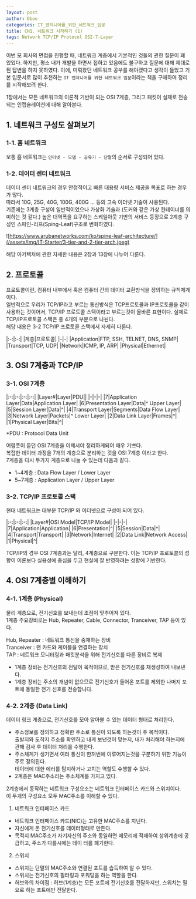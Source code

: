 ```yaml
---
layout: post
author: Dboo
categories: IT_엔지니어를_위한_네트워크_입문
title: CH1. 네트워크 시작하기 (1)
tags: Network TCP/IP Protocol OSI-7-Layer
---
```


이번 모 회사의 면접을 진행할 때, 네트워크 계층에서 기본적인 것들의 관한 질문이 꽤 있었다.
하지만, 평소 내가 개발을 하면서 접하고 있음에도 불구하고 질문에 대해 제대로 된 답변을 하지 못하였다. 이에,
미뤄왔던 네트워크 공부를 해야겠다고 생각이 들었고 기본 입문서로 많이 추천하는 `IT 엔지니어를 위한 네트워크
입문`이라는 책을 구매하여 정리를 시작해보려 한다.

1장에서는 모든 네트워크의 이론적 기반이 되는 OSI 7계층, 그리고 패킷이 실제로 전송되는 인캡슐레이션에 대해
알아본다.

## 1. 네트워크 구성도 살펴보기

### 1-1. 홈 네트워크

보통 홈 네트워크는 `인터넷 - 모뎀 - 공유기 - 단말`의 순서로 구성되어 있다.

### 1-2. 데이터 센터 네트워크

데이터 센터 네트워크의 경우 안정적이고 빠른 대용량 서비스 제공을 목표로 하는 경우가 많다.  
따라서 10G, 25G, 40G, 100G, 400G ... 등의 고속 이더넷 기술이 사용된다.  
기존에는 3계층 구성이 일반적이었으나 가상화 기술과 (도커와 같은 가상 컨테이너를 의미하는 것 같다.) 높은
대역폭을 요구하는 스케일아웃 기반의 서비스 등장으로 2계층 구성인 스파인-리프(Sping-Leaf)구조로 변화하였다.

![https://www.arubanetworks.com/ko/spine-leaf-architecture/](/assets/img/IT-Starter/3-tier-and-2-tier-arch.jpeg)

해당 아키텍처에 관한 자세한 내용은 2장과 13장에 나누어 다룬다.

## 2. 프로토콜

프로토콜이란, 컴퓨터 내부에서 혹은 컴퓨터 간의 데이터 교환방식을 정의하는 규칙체계이다.  
일반적으로 우리가 TCP/IP라고 부르는 통신방식은 TCP프로토콜과 IP프로토콜을 같이 사용하는 것이어서, TCP/IP
프로토콜 스택이라고 부르는것이 올바른 표현이다. 실제로 TCP/IP프로토콜 스택은 총 4개의 부분으로 나뉜다.  
해당 내용은 3-2 TCP/IP 프로토콜 스택에서 자세히 다룬다.

|:-:|:-:|
|계층|프로토콜|
|-|-|
|Application|FTP, SSH, TELNET, DNS, SNMP|
|Transport|TCP, UDP|
|Network|ICMP, IP, ARP|
|Physical|Ethernet|

## 3. OSI 7계층과 TCP/IP

### 3-1. OSI 7계층

|:-:|:-:|:-:|:-:|
|Layer#|Layer|PDU||
|-|-|-|
|7|Application Layer|Data|Application Layer|
|6|Presentation Layer|Data|^ Upper Layer|
|5|Session Layer|Data|^|
|4|Transport Layer|Segments|Data Flow Layer|
|3|Network Layer|Packets|^ Lower Layer|
|2|Data Link Layer|Frames|^|
|1|Physical Layer|Bits|^|

*PDU : Protocol Data Unit

어렴풋이 듣던 OSI 7계층을 이제서야 정리하게되어 매우 기쁘다.  
복잡한 데이터 과정을 7개의 계층으로 분리하는 것을 OSI 7계층 이라고 한다.  
7계층을 다시 두가지 계층으로 나눌 수 있는데 다음과 같다.

- 1~4계층 : Data Flow Layer / Lower Layer
- 5~7계층 : Application Layer / Upper Layer

### 3-2. TCP/IP 프로토콜 스택

현대 네트워크는 대부분 TCP/IP 와 이더넷으로 구성이 되어 있다.  

|:-:|:-:|:-:|
|Layer#|OSI Model|TCP/IP Model|
|-|-|-|
|7|Application|Application|
|6|Presentation|^|
|5|Session|Data|^|
|4|Transport|Transport|
|3|Network|Internet|
|2|Data Link|Network Access|
|1|Physical|^|

TCP/IP의 경우 OSI 7계층과는 달리, 4계층으로 구분한다. 이는 TCP/IP 프로토콜의 성향이 이론보다 실용성에
중심을 두고 현실에 잘 반영하려는 성향에 기반한다.

## 4. OSI 7계층별 이해하기

### 4-1. 1계층 (Physical)

물리 계층으로, 전기신호를 보내는데 초점이 맞추어져 있다.  
1계층 주요장비로는 Hub, Repeater, Cable, Connector, Tranceiver, TAP 등이 있다.

Hub, Repeater : 네트워크 통신을 중재하는 장비  
Tranceiver : 랜 카드와 케이블을 연결하는 장치  
TAP : 네트워크 모니터링과 패킷분석을 위해 전기신호를 다른 장비로 복제

- 1계층 장비는 전기신호의 전달이 목적이므로, 받은 전기신호를 재생성하여 내보낸다.
- 1계층 장비는 주소의 개념이 없으므로 전기신호가 들어온 포트를 제외한 나머지 포트에 동일한 전기 신호를 전송합니다.

### 4-2. 2계층 (Data Link)

데이터 링크 계층으로, 전기신호를 모아 알아볼 수 있는 데이터 형태로 처리한다.  

- 주소정보를 정의하고 정확한 주소로 통신이 되도록 하는것이 주 목적이다.  
출발지와 도착지 주소를 확인하고 내게 보낸것이 맞는지, 내가 처리해야 하는지에 관해 검사 후 데이터 처리를 수행한다.
- 주소체계가 생기면서 여러 통신이 한꺼번에 이루어지는것을 구분하기 위한 기능이 주로 정의된다.  
데이터에 대한 에러를 탐지하거나 고치는 역할도 수행할 수 있다.
- 2계층은 MAC주소라는 주소체계를 가지고 있다.

2계층에서 동작하는 네트워크 구성요소는 네트워크 인터페이스 카드와 스위치이다.  
이 두개의 구성요소 모두 MAC주소를 이해할 수 있다.

1. 네트워크 인터페이스 카드
- 네트워크 인터페이스 카드(NIC)는 고유한 MAC주소를 지닌다.
- 자신에게 온 전기신호를 데이터형태로 만든다.
- 목적지 MAC주소가 자기자신의 주소와 동일하면 메모리에 적재하여 상위계층에 공급하고, 주소가 다를시에는 데이
터를 폐기한다.

2. 스위치
- 스위치는 단말의 MAC주소와 연결된 포트를 습득하여 알 수 있다.
- 스위치는 전기신호의 필터링과 포워딩을 하는 역할을 한다.
- 허브와의 차이점 : 허브(1계층)는 모든 포트에 전기신호를 전달하지만, 스위치는 필요로 하는 포트에만 전달한다.
